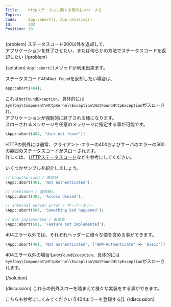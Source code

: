 ```yaml
---
Title:    Httpステータスに関する例外をスローする
Topics:   -
Code:     App::abort(), App::missing()
Id:       202
Position: 20
---
```


{problem}
ステータスコード200以外を返却して、  
アプリケーションを終了させたい、または何らかの方法でステータスコードを返却したい
{/problem}

{solution}
`App::abort()`メソッドが利用出来ます。  

ステータスコード404`Not Found`を返却したい場合は、
```php
App::abort(404);
```

これは`NotFoundException`、具体的には`Symfony\Component\HttpKernel\Exception\NotFoundHttpException`がスローされ、  
アプリケーションが強制的に終了される様になります。  
スローされるメッセージを任意のメッセージに指定する事が可能です。

```php
\App::abort(404, 'User not found');
```

HTTPの例外には通常、クライアント·エラーの400およびサーバのエラーの500の範囲のステータスコードがスローされます。  
詳しくは、
[HTTPステータスコード](http://ja.wikipedia.org/wiki/HTTP%E3%82%B9%E3%83%86%E3%83%BC%E3%82%BF%E3%82%B9%E3%82%B3%E3%83%BC%E3%83%89)などを参考にしてください。  

いくつかサンプルを紹介しましょう。

```php
// Unauthorized / 未認証
\App::abort(401, 'Not authenticated');

// Forbidden / 権限無し
\App::abort(403, 'Access denied');

// Internal Server Error / サーバーエラー
\App::abort(500, 'Something bad happened');

// Not implemented / 未実装
\App::abort(501, 'Feature not implemented');
```
404エラー以外では、それぞれヘッダーに様々な値を含める事ができます。

```php
\App::abort(401, 'Not authenticated', ['WWW-Authenticate' => 'Basic']);
```

404エラー以外の場合も`NotFoundException`、具体的には`Symfony\Component\HttpKernel\Exception\NotFoundHttpException`がスローされます。

{/solution}

{discussion}
これらの例外スローを踏まえて様々な実装をする事ができます。  

こちらも参考にしてみてください [[404エラーを登録する]].
{/discussion}
